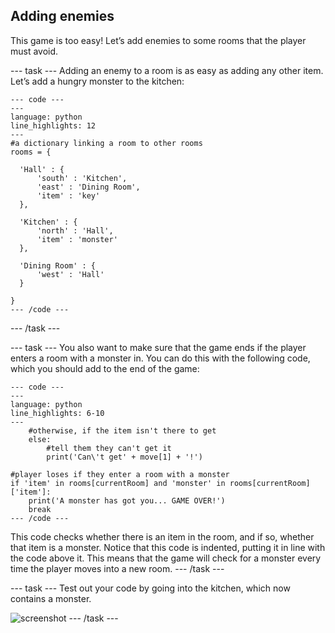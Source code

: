 ## Adding enemies

This game is too easy! Let’s add enemies to some rooms that the player must avoid.

--- task ---
Adding an enemy to a room is as easy as adding any other item. Let’s add a hungry monster to the kitchen:

    --- code ---
    ---
    language: python
    line_highlights: 12
    ---
    #a dictionary linking a room to other rooms
    rooms = {

      'Hall' : {
          'south' : 'Kitchen',
          'east' : 'Dining Room',
          'item' : 'key'
      },

      'Kitchen' : {
          'north' : 'Hall',
          'item' : 'monster'
      },

      'Dining Room' : {
          'west' : 'Hall'
      }

    }
    --- /code ---
--- /task ---

--- task ---
You also want to make sure that the game ends if the player enters a room with a monster in. You can do this with the following code, which you should add to the end of the game:

    --- code ---
    ---
    language: python
    line_highlights: 6-10
    ---
        #otherwise, if the item isn't there to get
        else:
            #tell them they can't get it
            print('Can\'t get' + move[1] + '!')

    #player loses if they enter a room with a monster
    if 'item' in rooms[currentRoom] and 'monster' in rooms[currentRoom]['item']:
        print('A monster has got you... GAME OVER!')
        break
    --- /code ---

  This code checks whether there is an item in the room, and if so, whether that item is a monster. Notice that this code is indented, putting it in line with the code above it. This means that the game will check for a monster every time the player moves into a new room.
--- /task ---

--- task ---
Test out your code by going into the kitchen, which now contains a monster.

  ![screenshot](images/rpg-monster-test.png)
--- /task ---
